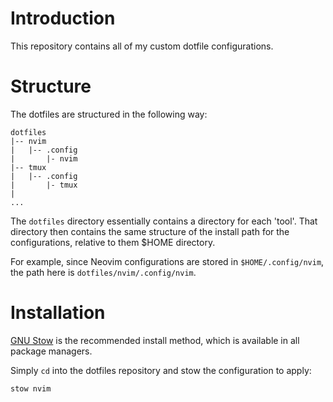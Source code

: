 # Introduction
This repository contains all of my custom dotfile configurations.

# Structure
The dotfiles are structured in the following way:
```
dotfiles
|-- nvim
|   |-- .config
|       |- nvim
|-- tmux
|   |-- .config
|       |- tmux
|
...
```
The `dotfiles` directory essentially contains a directory for each 'tool'. That directory then contains the same structure
of the install path for the configurations, relative to them $HOME directory.

For example, since Neovim configurations are stored in `$HOME/.config/nvim`, the path here is `dotfiles/nvim/.config/nvim`.

# Installation
[GNU Stow](https://www.gnu.org/software/stow/) is the recommended install method, which is available in all package managers.

Simply `cd` into the dotfiles repository and stow the configuration to apply:
```
stow nvim
```
